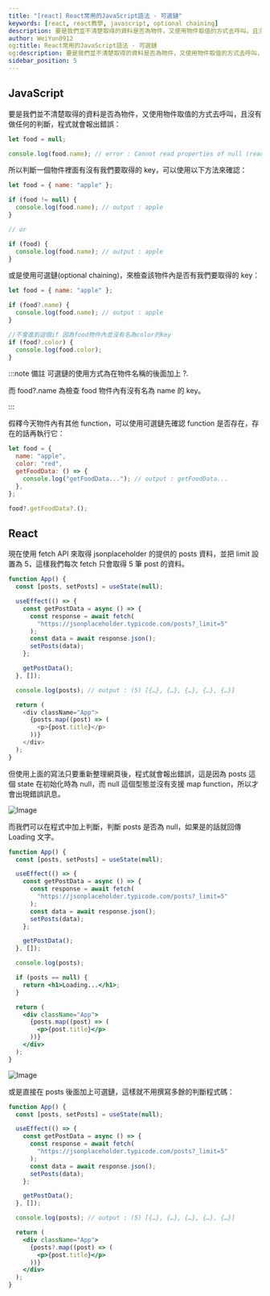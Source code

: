 ```yaml
---
title: "[react] React常用的JavaScript語法 - 可選鏈"
keywords: [react, react教學, javascript, optional chaining]
description: 要是我們並不清楚取得的資料是否為物件，又使用物件取值的方式去呼叫，且沒有做任何的判斷，程式就會報出錯誤
author: WeiYun0912
og:title: React常用的JavaScript語法 - 可選鏈
og:description: 要是我們並不清楚取得的資料是否為物件，又使用物件取值的方式去呼叫，且沒有做任何的判斷，程式就會報出錯誤
sidebar_position: 5
---
```


## JavaScript

要是我們並不清楚取得的資料是否為物件，又使用物件取值的方式去呼叫，且沒有做任何的判斷，程式就會報出錯誤：

```js title='index.js' showLineNumbers
let food = null;

console.log(food.name); // error : Cannot read properties of null (reading 'name')
```

所以判斷一個物件裡面有沒有我們要取得的 key，可以使用以下方法來確認：

```js title='index.js' showLineNumbers
let food = { name: "apple" };

if (food != null) {
  console.log(food.name); // output : apple
}

// or

if (food) {
  console.log(food.name); // output : apple
}
```

或是使用可選鏈(optional chaining)，來檢查該物件內是否有我們要取得的 key：

```js title='index.js' showLineNumbers
let food = { name: "apple" };

if (food?.name) {
  console.log(food.name); // output : apple
}

//不會進到這個if 因為food物件內並沒有名為color的key
if (food?.color) {
  console.log(food.color);
}
```

:::note 備註
可選鏈的使用方式為在物件名稱的後面加上 ?.

而 food?.name 為檢查 food 物件內有沒有名為 name 的 key。

:::

假釋今天物件內有其他 function，可以使用可選鏈先確認 function 是否存在，存在的話再執行它：

```js title='index.js' showLineNumbers
let food = {
  name: "apple",
  color: "red",
  getFoodData: () => {
    console.log("getFoodData..."); // output : getFoodData...
  },
};

food?.getFoodData?.();
```

## React

現在使用 fetch API 來取得 jsonplaceholder 的提供的 posts 資料，並把 limit 設置為 5，這樣我們每次 fetch 只會取得 5 筆 post 的資料。

```js title='App.js' showLineNumbers {2,20-22}
function App() {
  const [posts, setPosts] = useState(null);

  useEffect(() => {
    const getPostData = async () => {
      const response = await fetch(
        "https://jsonplaceholder.typicode.com/posts?_limit=5"
      );
      const data = await response.json();
      setPosts(data);
    };

    getPostData();
  }, []);

  console.log(posts); // output : (5) [{…}, {…}, {…}, {…}, {…}]

  return (
    <div className="App">
      {posts.map((post) => (
        <p>{post.title}</p>
      ))}
    </div>
  );
}
```

但使用上面的寫法只要重新整理網頁後，程式就會報出錯誤，這是因為 posts 這個 state 在初始化時為 null，而 null 這個型態並沒有支援 map function，所以才會出現錯誤訊息。

![Image](https://i.imgur.com/CP48IGk.png)

而我們可以在程式中加上判斷，判斷 posts 是否為 null，如果是的話就回傳 Loading 文字。

```jsx title='App.js' showLineNumbers {18-20}
function App() {
  const [posts, setPosts] = useState(null);

  useEffect(() => {
    const getPostData = async () => {
      const response = await fetch(
        "https://jsonplaceholder.typicode.com/posts?_limit=5"
      );
      const data = await response.json();
      setPosts(data);
    };

    getPostData();
  }, []);

  console.log(posts);

  if (posts == null) {
    return <h1>Loading...</h1>;
  }

  return (
    <div className="App">
      {posts.map((post) => (
        <p>{post.title}</p>
      ))}
    </div>
  );
}
```

![Image](https://i.imgur.com/ZWBtwq4.gif)

或是直接在 posts 後面加上可選鏈，這樣就不用撰寫多餘的判斷程式碼：

```jsx title='App.js' showLineNumbers {20-22}
function App() {
  const [posts, setPosts] = useState(null);

  useEffect(() => {
    const getPostData = async () => {
      const response = await fetch(
        "https://jsonplaceholder.typicode.com/posts?_limit=5"
      );
      const data = await response.json();
      setPosts(data);
    };

    getPostData();
  }, []);

  console.log(posts); // output : (5) [{…}, {…}, {…}, {…}, {…}]

  return (
    <div className="App">
      {posts?.map((post) => (
        <p>{post.title}</p>
      ))}
    </div>
  );
}
```
